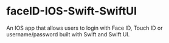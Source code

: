 # faceID-IOS-Swift-SwiftUI
An IOS app that allows users to login with Face ID, Touch ID or username/password built with Swift and Swift UI.

